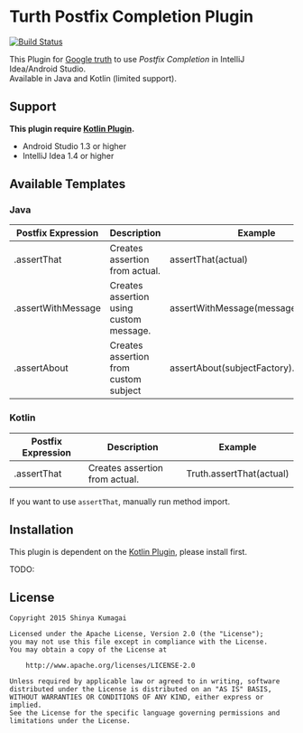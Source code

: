 # Turth Postfix Completion Plugin
[![Build Status](https://travis-ci.org/droibit/truth-postfix-plugin.svg?branch=develop)](https://travis-ci.org/droibit/truth-postfix-plugin)

This Plugin for [Google truth](https://github.com/google/truth) to use *Postfix Completion* in IntelliJ Idea/Android Studio.  
Available in Java and Kotlin (limited support).

## Support

**This plugin require [Kotlin Plugin](https://plugins.jetbrains.com/plugin/6954?pr=idea).**

* Android Studio 1.3 or higher
* IntelliJ Idea 1.4 or higher

## Available Templates

### Java

|Postfix Expression|Description|Example|
|------------------|-----------|-------|
|.assertThat|Creates assertion from actual.|assertThat(actual)|
|.assertWithMessage|Creates assertion using custom message.|assertWithMessage(message)|
|.assertAbout|Creates assertion from custom subject|assertAbout(subjectFactory).that(actual)|

### Kotlin

|Postfix Expression|Description|Example|
|------------------|-----------|-------|
|.assertThat|Creates assertion from actual.|Truth.assertThat(actual)|

If you want to use `assertThat`, manually run method import.

## Installation

This plugin is dependent on the [Kotlin Plugin](https://plugins.jetbrains.com/plugin/6954?pr=idea), please install first.

TODO:

## License

    Copyright 2015 Shinya Kumagai

    Licensed under the Apache License, Version 2.0 (the "License");
    you may not use this file except in compliance with the License.
    You may obtain a copy of the License at

        http://www.apache.org/licenses/LICENSE-2.0

    Unless required by applicable law or agreed to in writing, software
    distributed under the License is distributed on an "AS IS" BASIS,
    WITHOUT WARRANTIES OR CONDITIONS OF ANY KIND, either express or implied.
    See the License for the specific language governing permissions and
    limitations under the License.
